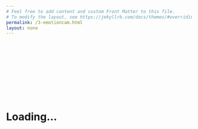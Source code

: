 ```yaml
---
# Feel free to add content and custom Front Matter to this file.
# To modify the layout, see https://jekyllrb.com/docs/themes/#overriding-theme-defaults
permalink: /3-emotioncam.html
layout: none
---
```

<html>
    <head>
        <title>Real-Time Facial Emotion Detection</title>
        <script src="https://cdn.jsdelivr.net/npm/@tensorflow/tfjs@2.4.0/dist/tf.min.js"></script>
        <script src="https://cdn.jsdelivr.net/npm/@tensorflow-models/face-landmarks-detection@0.0.1/dist/face-landmarks-detection.js"></script>
    </head>
    <body>
        <canvas id="output"></canvas>
        <video id="webcam" playsinline style="
            visibility: hidden;
            width: auto;
            height: auto;
            ">
        </video>
        <h1 id="status">Loading...</h1>
        <script>
        function setText( text ) {
            document.getElementById( "status" ).innerText = text;
        }

        function drawLine( ctx, x1, y1, x2, y2 ) {
            ctx.beginPath();
            ctx.moveTo( x1, y1 );
            ctx.lineTo( x2, y2 );
            ctx.stroke();
        }

        async function setupWebcam() {
            return new Promise( ( resolve, reject ) => {
                const webcamElement = document.getElementById( "webcam" );
                const navigatorAny = navigator;
                navigator.getUserMedia = navigator.getUserMedia ||
                navigatorAny.webkitGetUserMedia || navigatorAny.mozGetUserMedia ||
                navigatorAny.msGetUserMedia;
                if( navigator.getUserMedia ) {
                    navigator.getUserMedia( { video: true },
                        stream => {
                            webcamElement.srcObject = stream;
                            webcamElement.addEventListener( "loadeddata", resolve, false );
                        },
                    error => reject());
                }
                else {
                    reject();
                }
            });
        }

        const emotions = [ "angry", "disgust", "fear", "happy", "neutral", "sad", "surprise" ];
        let emotionModel = null;

        let output = null;
        let model = null;

        async function predictEmotion( points ) {
            let result = tf.tidy( () => {
                const xs = tf.stack( [ tf.tensor1d( points ) ] );
                return emotionModel.predict( xs );
            });
            let prediction = await result.data();
            result.dispose();
            // Get the index of the maximum value
            let id = prediction.indexOf( Math.max( ...prediction ) );
            return emotions[ id ];
        }

        async function trackFace() {
            const video = document.querySelector( "video" );
            const faces = await model.estimateFaces( {
                input: video,
                returnTensors: false,
                flipHorizontal: false,
            });
            output.drawImage(
                video,
                0, 0, video.width, video.height,
                0, 0, video.width, video.height
            );

            let points = null;
            faces.forEach( face => {
                // Draw the bounding box
                const x1 = face.boundingBox.topLeft[ 0 ];
                const y1 = face.boundingBox.topLeft[ 1 ];
                const x2 = face.boundingBox.bottomRight[ 0 ];
                const y2 = face.boundingBox.bottomRight[ 1 ];
                const bWidth = x2 - x1;
                const bHeight = y2 - y1;
                drawLine( output, x1, y1, x2, y1 );
                drawLine( output, x2, y1, x2, y2 );
                drawLine( output, x1, y2, x2, y2 );
                drawLine( output, x1, y1, x1, y2 );

                // Add just the nose, cheeks, eyes, eyebrows & mouth
                const features = [
                    "noseTip",
                    "leftCheek",
                    "rightCheek",
                    "leftEyeLower1", "leftEyeUpper1",
                    "rightEyeLower1", "rightEyeUpper1",
                    "leftEyebrowLower", //"leftEyebrowUpper",
                    "rightEyebrowLower", //"rightEyebrowUpper",
                    "lipsLowerInner", //"lipsLowerOuter",
                    "lipsUpperInner", //"lipsUpperOuter",
                ];
                points = [];
                features.forEach( feature => {
                    face.annotations[ feature ].forEach( x => {
                        points.push( ( x[ 0 ] - x1 ) / bWidth );
                        points.push( ( x[ 1 ] - y1 ) / bHeight );
                    });
                });
            });

            if( points ) {
                let emotion = await predictEmotion( points );
                setText( `Detected: ${emotion}` );
            }
            else {
                setText( "No Face" );
            }

            requestAnimationFrame( trackFace );
        }

        (async () => {
            await setupWebcam();
            const video = document.getElementById( "webcam" );
            video.play();
            let videoWidth = video.videoWidth;
            let videoHeight = video.videoHeight;
            video.width = videoWidth;
            video.height = videoHeight;

            let canvas = document.getElementById( "output" );
            canvas.width = video.width;
            canvas.height = video.height;

            output = canvas.getContext( "2d" );
            output.translate( canvas.width, 0 );
            output.scale( -1, 1 ); // Mirror cam
            output.fillStyle = "#fdffb6";
            output.strokeStyle = "#fdffb6";
            output.lineWidth = 2;

            // Load Face Landmarks Detection
            model = await faceLandmarksDetection.load(
                faceLandmarksDetection.SupportedPackages.mediapipeFacemesh
            );
            // Load Emotion Detection
            emotionModel = await tf.loadLayersModel( 'web/model/facemo.json' );

            setText( "Loaded!" );

            trackFace();
        })();
        </script>
    </body>
</html>

